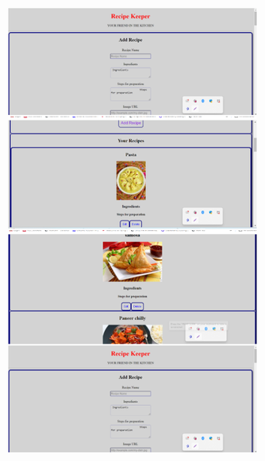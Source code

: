 <img src="https://github.com/SteffanSingh/Recipe-Keeper/blob/4023812408fcdee4503d3c6cebc1cb18f176b420/Recipe%20keeper.png" alt="Recipe keeper home page">
<img src="https://github.com/SteffanSingh/Recipe-Keeper/blob/4023812408fcdee4503d3c6cebc1cb18f176b420/Recipe%20keeper%20-recipes.png" alt="Recipe keeper recipe display">
<img src="https://github.com/SteffanSingh/Recipe-Keeper/blob/4023812408fcdee4503d3c6cebc1cb18f176b420/Recipes.png" alt="Recipe keeper Recipes">
<img src="https://github.com/SteffanSingh/Recipe-Keeper/blob/4023812408fcdee4503d3c6cebc1cb18f176b420/Recipe%20keeper.png" alt="Recipe keeper home page">
